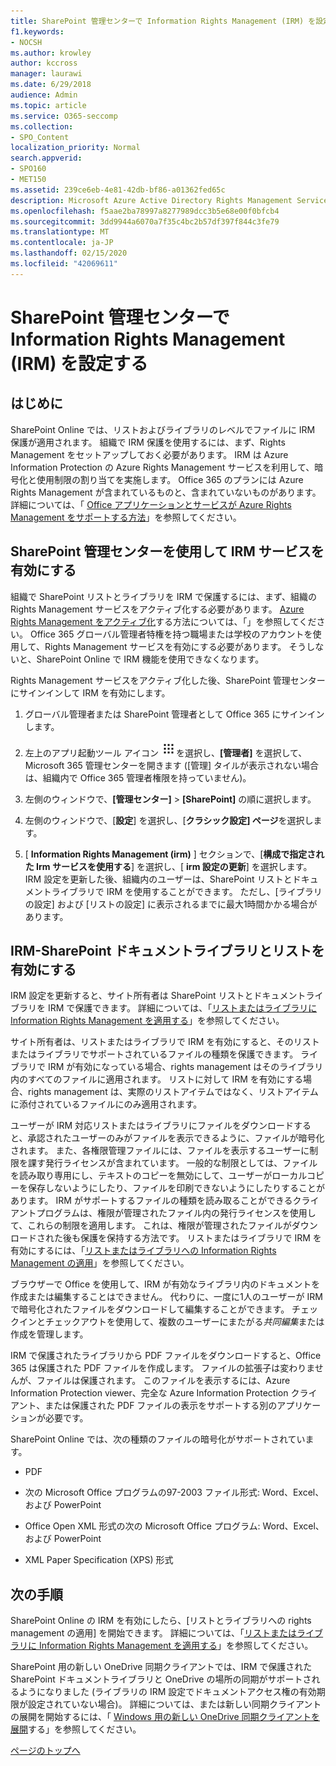 ```yaml
---
title: SharePoint 管理センターで Information Rights Management (IRM) を設定する
f1.keywords:
- NOCSH
ms.author: krowley
author: kccross
manager: laurawi
ms.date: 6/29/2018
audience: Admin
ms.topic: article
ms.service: O365-seccomp
ms.collection:
- SPO_Content
localization_priority: Normal
search.appverid:
- SPO160
- MET150
ms.assetid: 239ce6eb-4e81-42db-bf86-a01362fed65c
description: Microsoft Azure Active Directory Rights Management Services (RMS) を使用して SharePoint Online IRM を使用して SharePoint リストとドキュメントライブラリを保護する方法について説明します。
ms.openlocfilehash: f5aae2ba78997a8277989dcc3b5e68e00f0bfcb4
ms.sourcegitcommit: 3dd9944a6070a7f35c4bc2b57df397f844c3fe79
ms.translationtype: MT
ms.contentlocale: ja-JP
ms.lasthandoff: 02/15/2020
ms.locfileid: "42069611"
---
```

# <a name="set-up-information-rights-management-irm-in-sharepoint-admin-center"></a>SharePoint 管理センターで Information Rights Management (IRM) を設定する

## <a name="introduction"></a>はじめに

SharePoint Online では、リストおよびライブラリのレベルでファイルに IRM 保護が適用されます。 組織で IRM 保護を使用するには、まず、Rights Management をセットアップしておく必要があります。 IRM は Azure Information Protection の Azure Rights Management サービスを利用して、暗号化と使用制限の割り当てを実施します。 Office 365 のプランには Azure Rights Management が含まれているものと、含まれていないものがあります。 詳細については、「 [Office アプリケーションとサービスが Azure Rights Management をサポートする方法](https://docs.microsoft.com/azure/information-protection/understand-explore/office-apps-services-support)」を参照してください。
  
## <a name="turn-on-irm-service-using-sharepoint-admin-center"></a>SharePoint 管理センターを使用して IRM サービスを有効にする

組織で SharePoint リストとライブラリを IRM で保護するには、まず、組織の Rights Management サービスをアクティブ化する必要があります。 [Azure Rights Management をアクティブ化](https://docs.microsoft.com/information-protection/deploy-use/activate-service)する方法については、「」を参照してください。 Office 365 グローバル管理者特権を持つ職場または学校のアカウントを使用して、Rights Management サービスを有効にする必要があります。 そうしないと、SharePoint Online で IRM 機能を使用できなくなります。
  
Rights Management サービスをアクティブ化した後、SharePoint 管理センターにサインインして IRM を有効にします。
  
1. グローバル管理者または SharePoint 管理者として Office 365 にサインインします。
    
2. 左上のアプリ起動ツール アイコン ![Office 365 のアプリ起動ツール アイコン](../media/e5aee650-c566-4100-aaad-4cc2355d909f.png)を選択し、**[管理者]** を選択して、Microsoft 365 管理センターを開きます ([管理] タイルが表示されない場合は、組織内で Office 365 管理者権限を持っていません)。 
    
3. 左側のウィンドウで、**[管理センター]** \> **[SharePoint]** の順に選択します。
    
4. 左側のウィンドウで、[**設定**] を選択し、[**クラシック設定] ページ**を選択します。
    
5. [ **Information Rights Management (irm)** ] セクションで、[**構成で指定された Irm サービスを使用する**] を選択し、[ **irm 設定の更新**] を選択します。 IRM 設定を更新した後、組織内のユーザーは、SharePoint リストとドキュメントライブラリで IRM を使用することができます。 ただし、[ライブラリの設定] および [リストの設定] に表示されるまでに最大1時間かかる場合があります。
    
## <a name="irm-enable-sharepoint-document-libraries-and-lists"></a>IRM-SharePoint ドキュメントライブラリとリストを有効にする
<a name="__toc220831191"> </a>

IRM 設定を更新すると、サイト所有者は SharePoint リストとドキュメントライブラリを IRM で保護できます。 詳細については、「[リストまたはライブラリに Information Rights Management を適用する](apply-irm-to-a-list-or-library.md)」を参照してください。
  
サイト所有者は、リストまたはライブラリで IRM を有効にすると、そのリストまたはライブラリでサポートされているファイルの種類を保護できます。 ライブラリで IRM が有効になっている場合、rights management はそのライブラリ内のすべてのファイルに適用されます。 リストに対して IRM を有効にする場合、rights management は、実際のリストアイテムではなく、リストアイテムに添付されているファイルにのみ適用されます。
  
ユーザーが IRM 対応リストまたはライブラリにファイルをダウンロードすると、承認されたユーザーのみがファイルを表示できるように、ファイルが暗号化されます。 また、各権限管理ファイルには、ファイルを表示するユーザーに制限を課す発行ライセンスが含まれています。 一般的な制限としては、ファイルを読み取り専用にし、テキストのコピーを無効にして、ユーザーがローカルコピーを保存しないようにしたり、ファイルを印刷できないようにしたりすることがあります。 IRM がサポートするファイルの種類を読み取ることができるクライアントプログラムは、権限が管理されたファイル内の発行ライセンスを使用して、これらの制限を適用します。 これは、権限が管理されたファイルがダウンロードされた後も保護を保持する方法です。 リストまたはライブラリで IRM を有効にするには、「[リストまたはライブラリへの Information Rights Management の適用](apply-irm-to-a-list-or-library.md)」を参照してください。
  
ブラウザーで Office を使用して、IRM が有効なライブラリ内のドキュメントを作成または編集することはできません。 代わりに、一度に1人のユーザーが IRM で暗号化されたファイルをダウンロードして編集することができます。 チェックインとチェックアウトを使用して、複数のユーザーにまたがる*共同編集*または作成を管理します。 
  
IRM で保護されたライブラリから PDF ファイルをダウンロードすると、Office 365 は保護された PDF ファイルを作成します。 ファイルの拡張子は変わりませんが、ファイルは保護されます。 このファイルを表示するには、Azure Information Protection viewer、完全な Azure Information Protection クライアント、または保護された PDF ファイルの表示をサポートする別のアプリケーションが必要です。 
  
SharePoint Online では、次の種類のファイルの暗号化がサポートされています。
  
- PDF
    
- 次の Microsoft Office プログラムの97-2003 ファイル形式: Word、Excel、および PowerPoint
    
- Office Open XML 形式の次の Microsoft Office プログラム: Word、Excel、および PowerPoint
    
- XML Paper Specification (XPS) 形式
    
## <a name="next-steps"></a>次の手順
<a name="__toc220831191"> </a>

SharePoint Online の IRM を有効にしたら、[リストとライブラリへの rights management の適用] を開始できます。 詳細については、「[リストまたはライブラリに Information Rights Management を適用する](apply-irm-to-a-list-or-library.md)」を参照してください。
  
SharePoint 用の新しい OneDrive 同期クライアントでは、IRM で保護された SharePoint ドキュメントライブラリと OneDrive の場所の同期がサポートされるようになりました (ライブラリの IRM 設定でドキュメントアクセス権の有効期限が設定されていない場合)。 詳細については、または新しい同期クライアントの展開を開始するには、「 [Windows 用の新しい OneDrive 同期クライアントを展開](https://support.office.com/article/3f3a511c-30c6-404a-98bf-76f95c519668)する」を参照してください。
  
[ページのトップへ](#introduction)  

